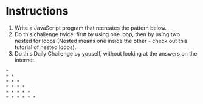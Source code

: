 # Instructions

1. Write a JavaScript program that recreates the pattern below.
2. Do this challenge twice: first by using one loop, then by using two nested for loops (Nested means one inside the other - check out this tutorial of nested loops).
3. Do this Daily Challenge by youself, without looking at the answers on the internet.

```
*  
* *  
* * *  
* * * *  
* * * * *
* * * * * *
```